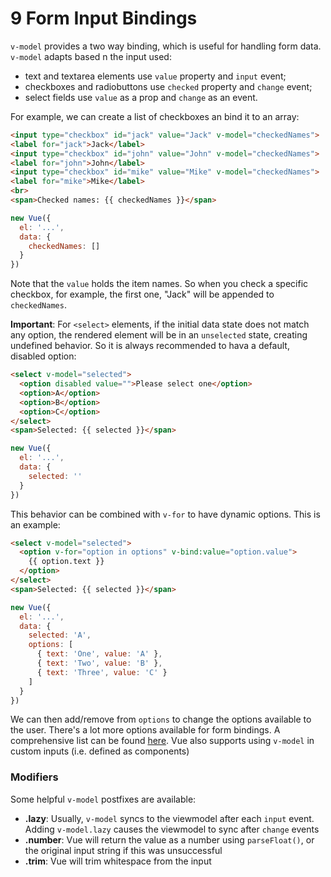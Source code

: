 # 9 Form Input Bindings

`v-model` provides a two way binding, which is useful for handling form data. `v-model` adapts based n the input used:

- text and textarea elements use `value` property and `input` event;
- checkboxes and radiobuttons use `checked` property and `change` event;
- select fields use `value` as a prop and `change` as an event.

For example, we can create a list of checkboxes an bind it to an array:

```html
<input type="checkbox" id="jack" value="Jack" v-model="checkedNames">
<label for="jack">Jack</label>
<input type="checkbox" id="john" value="John" v-model="checkedNames">
<label for="john">John</label>
<input type="checkbox" id="mike" value="Mike" v-model="checkedNames">
<label for="mike">Mike</label>
<br>
<span>Checked names: {{ checkedNames }}</span>
```

```javascript
new Vue({
  el: '...',
  data: {
    checkedNames: []
  }
})
```

Note that the `value` holds the item names. So when you check a specific checkbox, for example, the first one, "Jack" will be appended to `checkedNames`. 

**Important**: For `<select>` elements, if the initial data state does not match any option, the rendered element will be in an `unselected` state, creating undefined behavior. So it is always recommended to hava a default, disabled option:

```html
<select v-model="selected">
  <option disabled value="">Please select one</option>
  <option>A</option>
  <option>B</option>
  <option>C</option>
</select>
<span>Selected: {{ selected }}</span>
```

```javascript
new Vue({
  el: '...',
  data: {
    selected: ''
  }
})
```

This behavior can be combined with `v-for` to have dynamic options. This is an example:

```html
<select v-model="selected">
  <option v-for="option in options" v-bind:value="option.value">
    {{ option.text }}
  </option>
</select>
<span>Selected: {{ selected }}</span>
```

```javascript
new Vue({
  el: '...',
  data: {
    selected: 'A',
    options: [
      { text: 'One', value: 'A' },
      { text: 'Two', value: 'B' },
      { text: 'Three', value: 'C' }
    ]
  }
})
```

We can then add/remove from `options` to change the options available to the user. There's a lot more options available for form bindings. A comprehensive list can be found [here](https://vuejs.org/v2/guide/forms.html). Vue also supports using `v-model` in custom inputs (i.e. defined as components)

### Modifiers

Some helpful `v-model` postfixes are available:

- **.lazy**: Usually, `v-model` syncs to the viewmodel after each `input` event. Adding `v-model.lazy` causes the viewmodel to sync after `change` events
- **.number**: Vue will return the value as a number using `parseFloat()`, or the original input string if this was unsuccessful
- **.trim**: Vue will trim whitespace from the input
